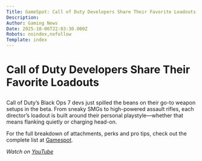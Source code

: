 ```yaml
---
Title: GameSpot: Call of Duty Developers Share Their Favorite Loadouts
Description: 
Author: Gaming News
Date: 2025-10-06T22:03:30.000Z
Robots: noindex,nofollow
Template: index
---
```

<h1>
  
  
  Call of Duty Developers Share Their Favorite Loadouts
</h1>

<p>Call of Duty’s Black Ops 7 devs just spilled the beans on their go-to weapon setups in the beta. From sneaky SMGs to high-powered assault rifles, each director’s loadout is built around their personal playstyle—whether that means flanking quietly or charging head-on.</p>

<p>For the full breakdown of attachments, perks and pro tips, check out the complete list at <a href="https://www.gamespot.com/articles/here-are-the-black-ops-7-beta-loadouts-used-by-the-games-directors/1100-6535174/" rel="noopener noreferrer">Gamespot</a>.</p>

<p><em>Watch on <a href="https://www.youtube.com/watch?v=fwQoxJg4bWM" rel="noopener noreferrer">YouTube</a></em></p>


